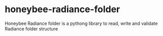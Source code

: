 # honeybee-radiance-folder
Honeybee Radiance folder is a pythong library to read, write and validate Radiance folder structure
